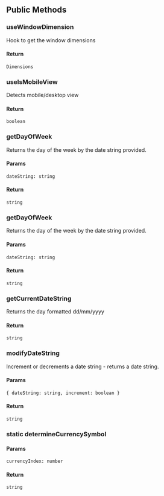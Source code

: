 ## Public Methods

### useWindowDimension

Hook to get the window dimensions

#### Return

`Dimensions`

### useIsMobileView

Detects mobile/desktop view

#### Return

`boolean`

### getDayOfWeek

Returns the day of the week by the date string provided.

#### Params

`dateString: string`

#### Return

`string`

### getDayOfWeek

Returns the day of the week by the date string provided.

#### Params

`dateString: string`

#### Return

`string`

### getCurrentDateString

Returns the day formatted dd/mm/yyyy

#### Return

`string`

### modifyDateString

Increment or decrements a date string - returns a date string.

#### Params

`{ dateString: string, increment: boolean }`

#### Return

`string`

### static determineCurrencySymbol

#### Params

`currencyIndex: number`

#### Return

`string`